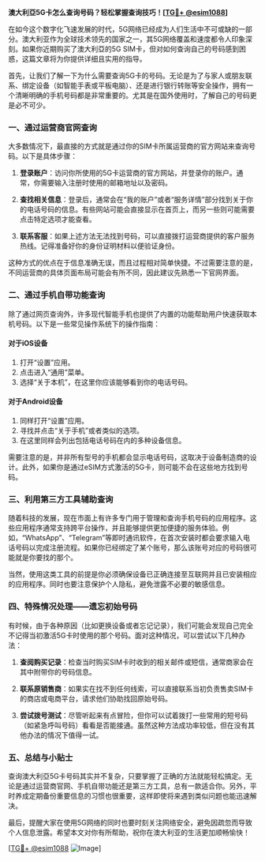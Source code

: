**澳大利亞5G卡怎么查询号码？轻松掌握查询技巧！[[TG💪+ @esim1088](https://t.me/s/esim1088)]**

在如今这个数字化飞速发展的时代，5G网络已经成为人们生活中不可或缺的一部分。澳大利亚作为全球技术领先的国家之一，其5G网络覆盖和速度都令人印象深刻。如果你近期购买了澳大利亞的5G SIM卡，但对如何查询自己的号码感到困惑，这篇文章将为你提供详细且实用的指导。

首先，让我们了解一下为什么需要查询5G卡的号码。无论是为了与家人或朋友联系、绑定设备（如智能手表或平板电脑）、还是进行银行转账等安全操作，拥有一个清晰明确的手机号码都是非常重要的。尤其是在国外使用时，了解自己的号码更是必不可少。

### **一、通过运营商官网查询**

大多数情况下，最直接的方式就是通过你的SIM卡所属运营商的官方网站来查询号码。以下是具体步骤：

1. **登录账户**：访问你所使用的5G卡运营商的官方网站，并登录你的账户。通常，你需要输入注册时使用的邮箱地址以及密码。
   
2. **查找相关信息**：登录后，通常会在“我的账户”或者“服务详情”部分找到关于你的电话号码的信息。有些网站可能会直接显示在首页上，而另一些则可能需要点击特定选项才能查看。

3. **联系客服**：如果上述方法无法找到号码，可以直接拨打运营商提供的客户服务热线。记得准备好你的身份证明材料以便验证身份。

这种方式的优点在于信息准确无误，而且过程相对简单快捷。不过需要注意的是，不同运营商的具体页面布局可能会有所不同，因此建议先熟悉一下官网界面。

### **二、通过手机自带功能查询**

除了通过网页查询外，许多现代智能手机也提供了内置的功能帮助用户快速获取本机号码。以下是一些常见操作系统下的操作指南：

#### **对于iOS设备**
1. 打开“设置”应用。
2. 点击进入“通用”菜单。
3. 选择“关于本机”，在这里你应该能够看到你的电话号码。

#### **对于Android设备**
1. 同样打开“设置”应用。
2. 寻找并点击“关于手机”或者类似的选项。
3. 在这里同样会列出包括电话号码在内的多种设备信息。

需要注意的是，并非所有型号的手机都会显示电话号码，这取决于设备制造商的设计。此外，如果你是通过eSIM方式激活的5G卡，则可能不会在这些地方找到号码。

### **三、利用第三方工具辅助查询**

随着科技的发展，现在市面上有许多专门用于管理和查询手机号码的应用程序。这些应用程序通常支持跨平台操作，并且能够提供更加便捷的服务体验。例如，“WhatsApp”、“Telegram”等即时通讯软件，在首次安装时都会要求输入电话号码以完成注册流程。如果你已经绑定了某个账号，那么该账号对应的号码很可能就是你要找的那个。

当然，使用这类工具的前提是你必须确保设备已正确连接至互联网并且已安装相应的应用程序。同时也要注意保护个人隐私，避免泄露不必要的敏感信息。

### **四、特殊情况处理——遗忘初始号码**

有时候，由于各种原因（比如更换设备或者忘记记录），我们可能会发现自己完全不记得当初激活5G卡时使用的那个号码。面对这种情况，可以尝试以下几种办法：

1. **查阅购买记录**：检查当时购买SIM卡时收到的相关邮件或短信，通常商家会在其中附带你的号码信息。
   
2. **联系原销售商**：如果实在找不到任何线索，可以直接联系当初负责售卖SIM卡的商店或电商平台，请求他们协助找回原始号码。

3. **尝试拨号测试**：尽管听起来有点冒险，但你可以试着拨打一些常用的短号码（如紧急呼叫号码）看看是否能接通。虽然这种方法成功率较低，但在没有其他办法的情况下值得一试。

### **五、总结与小贴士**

查询澳大利亞5G卡号码其实并不复杂，只要掌握了正确的方法就能轻松搞定。无论是通过运营商官网、手机自带功能还是第三方工具，总有一款适合你。另外，平时养成定期备份重要信息的习惯也很重要，这样即使将来遇到类似问题也能迅速解决。

最后，提醒大家在使用5G网络的同时也要时刻关注网络安全，避免因疏忽而导致个人信息泄露。希望本文对你有所帮助，祝你在澳大利亚的生活更加顺畅愉快！

[[TG💪+ @esim1088](https://t.me/s/esim1088) ![Image](https://i.postimg.cc/4NQfJmqS/Snipaste-2025-05-13-00-14-12.png)]